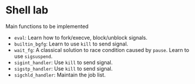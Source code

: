# Shell lab

Main functions to be implemented

* `eval`: Learn how to fork/execve, block/unblock signals.
* `builtin_bgfg`: Learn to use `kill` to send signal.
* `wait_fg`: A classical solution to race condition caused by `pause`. Learn to use `sigsuspend`.
* `sigint_handler`: Use `kill` to send signal.
* `sigstp_handler`: Use `kill` to send signal.
* `sigchld_handler`: Maintain the job list.